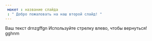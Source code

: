 ```yaml
---
 макет : название слайда
 : " Добро пожаловать на наш второй слайд! "
---
```

Ваш текст drnzgffgn
Используйте стрелку влево, чтобы вернуться!
gghnm
